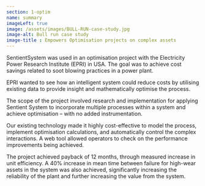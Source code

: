 ```yaml
---
section: 1-optim
name: summary
imageLeft: true
image: /assets/images/BULL-RUN-case-study.jpg
image-alt: Bull run case study
image-title : Empowers Optimisation projects on complex assets
---
```

SentientSystem was used in an optimisation project with the Electricity Power Research Institute (EPRI) in USA. The goal was to achieve cost savings related to soot blowing practices in a power plant.

EPRI wanted to see how an intelligent system could reduce costs by utilising existing data to provide insight and mathematically optimise the process.

The scope of the project involved research and implementation for applying Sentient System to incorporate multiple processes within a system and achieve optimisation – with no added instrumentation.

Our existing technology made it highly cost-effective to model the process, implement optimisation calculations, and automatically control the complex interactions. A web tool allowed operators to check on the performance improvements being achieved.

The project achieved payback of 12 months, through measured increase in unit efficiency. A 40% increase in mean time between failure for high-wear assets in the system was also achieved, significantly increasing the reliability of the plant and further increasing the value from the system.
